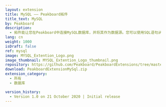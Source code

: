```yaml
---
layout: extension
title: MySQL —— Peakboard拓件
title_text: MySQL
by: Peakboard
description: 
  - 拓件能让您在Peakboard中连接MySQL数据库，并将其作为数据源。您可以使用SQL语句从中读取数据。
lang: cn
weight: 1000
isDraft: false
ref: mysql
image: MYSQL_Extention_Logo.png
image_thumbnail: MYSQL_Extention_Logo_thumbnail.png
repository: https://github.com/Peakboard/PeakboardExtensions/tree/master/MySQL
download: PeakboardExtensionMySql.zip
extension_category:
  - 所有
  - 数据库

version_history:
  - Version 1.0 on 21 October 2020 | Initial release
---
```

